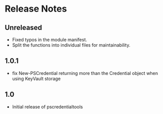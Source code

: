# Release Notes

## Unreleased

- Fixed typos in the module manifest.
- Split the functions into individual files for maintainability.

## 1.0.1

- fix New-PSCredential returning more than the Credential object when using KeyVault storage

## 1.0

- Initial release of pscredentialtools
